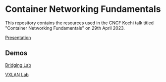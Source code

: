 # Container Networking Fundamentals

This repository contains the resources used in the CNCF Kochi talk titled "Container Networking Fundamentals" on 29th April 2023.

[Presentation](./Container_Networking_Fundamentals.pdf)

## Demos
[Bridging Lab](./bridging.md)

[VXLAN Lab](./vxlan.md)
